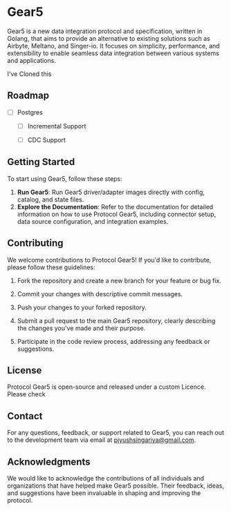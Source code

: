# Gear5

Gear5 is a new data integration protocol and specification, written in Golang, that aims to provide an alternative to existing solutions such as Airbyte, Meltano, and Singer-io. It focuses on simplicity, performance, and extensibility to enable seamless data integration between various systems and applications.

I've Cloned this

## Roadmap
- [ ] Postgres
  - [ ] Incremental Support
  - [ ] CDC Support



## Getting Started

To start using Gear5, follow these steps:

1. **Run Gear5**: Run Gear5 driver/adapter images directly with config, catalog, and state files.
2. **Explore the Documentation**: Refer to the documentation for detailed information on how to use Protocol Gear5, including connector setup, data source configuration, and integration examples.

## Contributing

We welcome contributions to Protocol Gear5! If you'd like to contribute, please follow these guidelines:

1. Fork the repository and create a new branch for your feature or bug fix.

2. Commit your changes with descriptive commit messages.

3. Push your changes to your forked repository.

4. Submit a pull request to the main Gear5 repository, clearly describing the changes you've made and their purpose.

5. Participate in the code review process, addressing any feedback or suggestions.

## License

Protocol Gear5 is open-source and released under a custom Licence. Please check

## Contact

For any questions, feedback, or support related to Gear5, you can reach out to the development team via email at [piyushsingariya@gmail.com](mailto:piyushsingariya@gmail.com).

## Acknowledgments

We would like to acknowledge the contributions of all individuals and organizations that have helped make Gear5 possible. Their feedback, ideas, and suggestions have been invaluable in shaping and improving the protocol.
